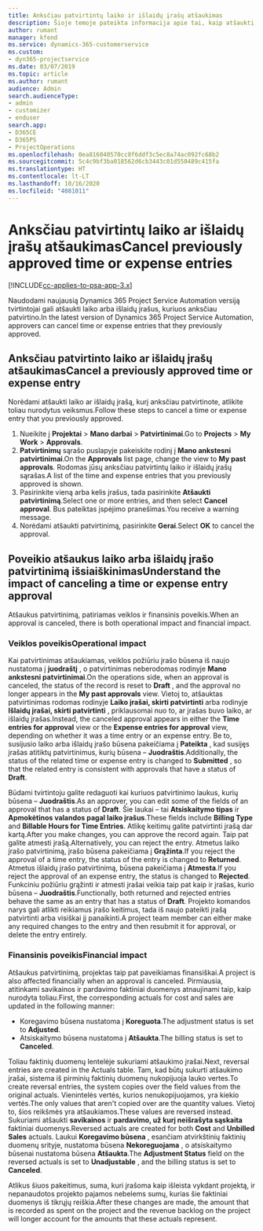```yaml
---
title: Anksčiau patvirtintų laiko ir išlaidų įrašų atšaukimas
description: Šioje temoje pateikta informacija apie tai, kaip atšaukti anksčiau patvirtintą projekto laiko ir išlaidų operaciją.
author: rumant
manager: kfend
ms.service: dynamics-365-customerservice
ms.custom:
- dyn365-projectservice
ms.date: 03/07/2019
ms.topic: article
ms.author: rumant
audience: Admin
search.audienceType:
- admin
- customizer
- enduser
search.app:
- D365CE
- D365PS
- ProjectOperations
ms.openlocfilehash: 0ea816040570cc8f6ddf3c5ec8a74ac092fc68b2
ms.sourcegitcommit: 5c4c9bf3ba018562d6cb3443c01d550489c415fa
ms.translationtype: HT
ms.contentlocale: lt-LT
ms.lasthandoff: 10/16/2020
ms.locfileid: "4081011"
---
```

# <a name="cancel-previously-approved-time-or-expense-entries"></a><span data-ttu-id="a900f-103">Anksčiau patvirtintų laiko ar išlaidų įrašų atšaukimas</span><span class="sxs-lookup"><span data-stu-id="a900f-103">Cancel previously approved time or expense entries</span></span>

[!INCLUDE[cc-applies-to-psa-app-3.x](../includes/cc-applies-to-psa-app-3x.md)]

<span data-ttu-id="a900f-104">Naudodami naujausią Dynamics 365 Project Service Automation versiją tvirtintojai gali atšaukti laiko arba išlaidų įrašus, kuriuos anksčiau patvirtino.</span><span class="sxs-lookup"><span data-stu-id="a900f-104">In the latest version of Dynamics 365 Project Service Automation, approvers can cancel time or expense entries that they previously approved.</span></span>

## <a name="cancel-a-previously-approved-time-or-expense-entry"></a><span data-ttu-id="a900f-105">Anksčiau patvirtinto laiko ar išlaidų įrašų atšaukimas</span><span class="sxs-lookup"><span data-stu-id="a900f-105">Cancel a previously approved time or expense entry</span></span>

<span data-ttu-id="a900f-106">Norėdami atšaukti laiko ar išlaidų įrašą, kurį anksčiau patvirtinote, atlikite toliau nurodytus veiksmus.</span><span class="sxs-lookup"><span data-stu-id="a900f-106">Follow these steps to cancel a time or expense entry that you previously approved.</span></span>

1. <span data-ttu-id="a900f-107">Nueikite į **Projektai** \> **Mano darbai** \> **Patvirtinimai**.</span><span class="sxs-lookup"><span data-stu-id="a900f-107">Go to **Projects** \> **My Work** \> **Approvals**.</span></span>
2. <span data-ttu-id="a900f-108">**Patvirtinimų** sąrašo puslapyje pakeiskite rodinį į **Mano ankstesni patvirtinimai**.</span><span class="sxs-lookup"><span data-stu-id="a900f-108">On the **Approvals** list page, change the view to **My past approvals**.</span></span> <span data-ttu-id="a900f-109">Rodomas jūsų anksčiau patvirtintų laiko ir išlaidų įrašų sąrašas.</span><span class="sxs-lookup"><span data-stu-id="a900f-109">A list of the time and expense entries that you previously approved is shown.</span></span>
3. <span data-ttu-id="a900f-110">Pasirinkite vieną arba kelis įrašus, tada pasirinkite **Atšaukti patvirtinimą**.</span><span class="sxs-lookup"><span data-stu-id="a900f-110">Select one or more entries, and then select **Cancel approval**.</span></span> <span data-ttu-id="a900f-111">Bus pateiktas įspėjimo pranešimas.</span><span class="sxs-lookup"><span data-stu-id="a900f-111">You receive a warning message.</span></span>
4. <span data-ttu-id="a900f-112">Norėdami atšaukti patvirtinimą, pasirinkite **Gerai**.</span><span class="sxs-lookup"><span data-stu-id="a900f-112">Select **OK** to cancel the approval.</span></span>

## <a name="understand-the-impact-of-canceling-a-time-or-expense-entry-approval"></a><span data-ttu-id="a900f-113">Poveikio atšaukus laiko arba išlaidų įrašo patvirtinimą išsiaiškinimas</span><span class="sxs-lookup"><span data-stu-id="a900f-113">Understand the impact of canceling a time or expense entry approval</span></span>

<span data-ttu-id="a900f-114">Atšaukus patvirtinimą, patiriamas veiklos ir finansinis poveikis.</span><span class="sxs-lookup"><span data-stu-id="a900f-114">When an approval is canceled, there is both operational impact and financial impact.</span></span>

### <a name="operational-impact"></a><span data-ttu-id="a900f-115">Veiklos poveikis</span><span class="sxs-lookup"><span data-stu-id="a900f-115">Operational impact</span></span>

<span data-ttu-id="a900f-116">Kai patvirtinimas atšaukiamas, veiklos požiūriu įrašo būsena iš naujo nustatoma į **juodraštį** , o patvirtinimas neberodomas rodinyje **Mano ankstesni patvirtinimai**.</span><span class="sxs-lookup"><span data-stu-id="a900f-116">On the operations side, when an approval is canceled, the status of the record is reset to **Draft** , and the approval no longer appears in the **My past approvals** view.</span></span> <span data-ttu-id="a900f-117">Vietoj to, atšauktas patvirtinimas rodomas rodinyje **Laiko įrašai, skirti patvirtinti** arba rodinyje **Išlaidų įrašai, skirti patvirtinti** , priklausomai nuo to, ar įrašas buvo laiko, ar išlaidų įrašas.</span><span class="sxs-lookup"><span data-stu-id="a900f-117">Instead, the canceled approval appears in either the **Time entries for approval** view or the **Expense entries for approval** view, depending on whether it was a time entry or an expense entry.</span></span> <span data-ttu-id="a900f-118">Be to, susijusio laiko arba išlaidų įrašo būsena pakeičiama į **Pateikta** , kad susijęs įrašas atitiktų patvirtinimus, kurių būsena – **Juodraštis**.</span><span class="sxs-lookup"><span data-stu-id="a900f-118">Additionally, the status of the related time or expense entry is changed to **Submitted** , so that the related entry is consistent with approvals that have a status of **Draft**.</span></span>

<span data-ttu-id="a900f-119">Būdami tvirtintoju galite redaguoti kai kuriuos patvirtinimo laukus, kurių būsena – **Juodraštis**.</span><span class="sxs-lookup"><span data-stu-id="a900f-119">As an approver, you can edit some of the fields of an approval that has a status of **Draft**.</span></span> <span data-ttu-id="a900f-120">Šie laukai – tai **Atsiskaitymo tipas** ir **Apmokėtinos valandos pagal laiko įrašus**.</span><span class="sxs-lookup"><span data-stu-id="a900f-120">These fields include **Billing Type** and **Billable Hours for Time Entries**.</span></span> <span data-ttu-id="a900f-121">Atlikę keitimų galite patvirtinti įrašą dar kartą.</span><span class="sxs-lookup"><span data-stu-id="a900f-121">After you make changes, you can approve the record again.</span></span> <span data-ttu-id="a900f-122">Taip pat galite atmesti įrašą.</span><span class="sxs-lookup"><span data-stu-id="a900f-122">Alternatively, you can reject the entry.</span></span> <span data-ttu-id="a900f-123">Atmetus laiko įrašo patvirtinimą, įrašo būsena pakeičiama į **Grąžinta**.</span><span class="sxs-lookup"><span data-stu-id="a900f-123">If you reject the approval of a time entry, the status of the entry is changed to **Returned**.</span></span> <span data-ttu-id="a900f-124">Atmetus išlaidų įrašo patvirtinimą, būsena pakeičiama į **Atmesta**.</span><span class="sxs-lookup"><span data-stu-id="a900f-124">If you reject the approval of an expense entry, the status is changed to **Rejected**.</span></span> <span data-ttu-id="a900f-125">Funkciniu požiūriu grąžinti ir atmesti įrašai veikia taip pat kaip ir įrašas, kurio būsena – **Juodraštis**.</span><span class="sxs-lookup"><span data-stu-id="a900f-125">Functionally, both returned and rejected entries behave the same as an entry that has a status of **Draft**.</span></span> <span data-ttu-id="a900f-126">Projekto komandos narys gali atlikti reikiamus įrašo keitimus, tada iš naujo pateikti įrašą patvirtinti arba visiškai jį panaikinti.</span><span class="sxs-lookup"><span data-stu-id="a900f-126">A project team member can either make any required changes to the entry and then resubmit it for approval, or delete the entry entirely.</span></span>

### <a name="financial-impact"></a><span data-ttu-id="a900f-127">Finansinis poveikis</span><span class="sxs-lookup"><span data-stu-id="a900f-127">Financial impact</span></span>

<span data-ttu-id="a900f-128">Atšaukus patvirtinimą, projektas taip pat paveikiamas finansiškai.</span><span class="sxs-lookup"><span data-stu-id="a900f-128">A project is also affected financially when an approval is canceled.</span></span> <span data-ttu-id="a900f-129">Pirmiausia, atitinkami savikainos ir pardavimo faktiniai duomenys atnaujinami taip, kaip nurodyta toliau.</span><span class="sxs-lookup"><span data-stu-id="a900f-129">First, the corresponding actuals for cost and sales are updated in the following manner:</span></span>

- <span data-ttu-id="a900f-130">Koregavimo būsena nustatoma į **Koreguota**.</span><span class="sxs-lookup"><span data-stu-id="a900f-130">The adjustment status is set to **Adjusted**.</span></span>
- <span data-ttu-id="a900f-131">Atsiskaitymo būsena nustatoma į **Atšaukta**.</span><span class="sxs-lookup"><span data-stu-id="a900f-131">The billing status is set to **Canceled**.</span></span>

<span data-ttu-id="a900f-132">Toliau faktinių duomenų lentelėje sukuriami atšaukimo įrašai.</span><span class="sxs-lookup"><span data-stu-id="a900f-132">Next, reversal entries are created in the Actuals table.</span></span> <span data-ttu-id="a900f-133">Tam, kad būtų sukurti atšaukimo įrašai, sistema iš pirminių faktinių duomenų nukopijuoja lauko vertes.</span><span class="sxs-lookup"><span data-stu-id="a900f-133">To create reversal entries, the system copies over the field values from the original actuals.</span></span> <span data-ttu-id="a900f-134">Vienintelės vertės, kurios nenukopijuojamos, yra kiekio vertės.</span><span class="sxs-lookup"><span data-stu-id="a900f-134">The only values that aren't copied over are the quantity values.</span></span> <span data-ttu-id="a900f-135">Vietoj to, šios reikšmės yra atšaukiamos.</span><span class="sxs-lookup"><span data-stu-id="a900f-135">These values are reversed instead.</span></span> <span data-ttu-id="a900f-136">Sukuriami atšaukti **savikainos** ir **pardavimo, už kurį neišrašyta sąskaita** faktiniai duomenys.</span><span class="sxs-lookup"><span data-stu-id="a900f-136">Reversed actuals are created for both **Cost** and **Unbilled Sales** actuals.</span></span> <span data-ttu-id="a900f-137">Laukui **Koregavimo būsena** , esančiam atvirkštinių faktinių duomenų srityje, nustatoma būsena **Nekoreguojama** , o atsiskaitymo būsenai nustatoma būsena **Atšaukta**.</span><span class="sxs-lookup"><span data-stu-id="a900f-137">The **Adjustment Status** field on the reversed actuals is set to **Unadjustable** , and the billing status is set to **Canceled**.</span></span>

<span data-ttu-id="a900f-138">Atlikus šiuos pakeitimus, suma, kuri įrašoma kaip išleista vykdant projektą, ir nepanaudotos projekto pajamos nebelems sumų, kurias šie faktiniai duomenys iš tikrųjų reiškia.</span><span class="sxs-lookup"><span data-stu-id="a900f-138">After these changes are made, the amount that is recorded as spent on the project and the revenue backlog on the project will longer account for the amounts that these actuals represent.</span></span>
